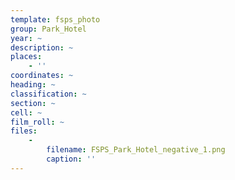 ```yaml
---
template: fsps_photo
group: Park_Hotel
year: ~
description: ~
places:
    - ''
coordinates: ~
heading: ~
classification: ~
section: ~
cell: ~
film_roll: ~
files:
    -
        filename: FSPS_Park_Hotel_negative_1.png
        caption: ''
---
```

